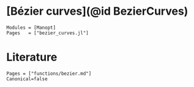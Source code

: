 # [Bézier curves](@id BezierCurves)

```@autodocs
Modules = [Manopt]
Pages   = ["bezier_curves.jl"]
```

# Literature

```@bibliography
Pages = ["functions/bezier.md"]
Canonical=false
```